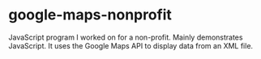 # google-maps-nonprofit
JavaScript program I worked on for a non-profit. Mainly demonstrates JavaScript. It uses the Google Maps API to display data from an XML file.
